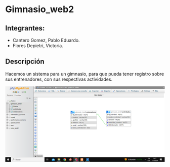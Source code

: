 # Gimnasio_web2

## Integrantes:

* Cantero Gomez, Pablo Eduardo.
* Flores Depietri, Victoria.

## Descripción

Hacemos un sistema para un gimnasio, para que pueda tener registro sobre sus entrenadores, con sus respectivas actividades.

![DER](./Captura%20de%20pantalla%20(510).png)
